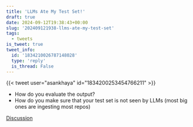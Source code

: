 ```yaml
---
title: 'LLMs Ate My Test Set!'
draft: true
date: 2024-09-12T19:38:43+00:00
slug: '202409121938-llms-ate-my-test-set'
tags:
  - tweets
is_tweet: true
tweet_info:
  id: '1834210026787148028'
  type: 'reply'
  is_thread: False
---
```




{{< tweet user="asankhaya" id="1834200253454766211" >}}

- How do you evaluate the output?
- How do you make sure that your test set is not seen by LLMs (most big ones are ingesting most repos)

[Discussion](https://x.com/sytelus/status/1834210026787148028)
